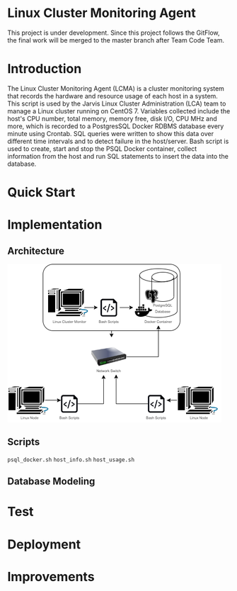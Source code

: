 # Linux Cluster Monitoring Agent
This project is under development. Since this project follows the GitFlow, the final work will be merged to the master branch after Team Code Team.

# Introduction
The Linux Cluster Monitoring Agent (LCMA) is a cluster monitoring system that records the hardware and resource usage of each host in a system. This script is used by the Jarvis Linux Cluster Administration (LCA) team to manage a Linux cluster running on CentOS 7. Variables collected include the host's CPU number, total memory, memory free, disk I/O, CPU MHz and more, which is recorded to a PostgresSQL Docker RDBMS database every minute using Crontab. SQL queries were written to show this data over different time intervals and to detect failure in the host/server. Bash script is used to create, start and stop the PSQL Docker container, collect information from the host and run SQL statements to insert the data into the database.

# Quick Start


# Implementation

## Architecture
![Architecture](./assets/linux_sql_architecture.png)

## Scripts
`psql_docker.sh`
`host_info.sh`
`host_usage.sh`

## Database Modeling

# Test

# Deployment

# Improvements